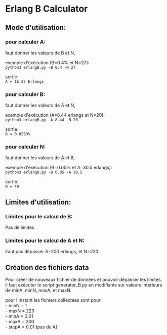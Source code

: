 # Erlang B Calculator

## Mode d'utilisation:

### pour calculer A:

faut donner les valeurs de B et N,

exemple d'exécution (B=0.4% et N=27):  
`python3 erlangB.py -B 0.4 -N 27`

sortie:  
`A = 16.27 Erlangs`

### pour calculer B:

faut donner les valeurs de A et N,

exemple d'exécution (A=8.44 erlangs et N=20):  
`python3 erlangB.py -A 8.44 -N 20`

sortie:  
`B = 0.0299%`

### pour calculer N:

faut donner les valeurs de A et B,

exemple d'exécution (B=0.05% et A=30.5 erlangs):  
`python3 erlangB.py -B 0.05 -A 30.5`

sortie:  
`N = 49`

## Limites d'utilisation:

### Limites pour le calcul de B:
Pas de limites

### Limites pour le calcul de A et N:
Faut pas dépasser A=200 erlangs, et N=220

## Création des fichiers data

Pour créer de nouveaux fichier de données et pouvoir dépasser les limites, il faut exécuter le script generator_B.py en modifiants sur valeurs intérieurs de minA, minN, maxA, et maxN.  

pour l'instant les fichiers collectées sont pour:  
    - minN = 1  
    - maxN = 220  
    - minA = 0.01  
    - maxA = 200  
    - stepA = 0.01 (pas de A)  


